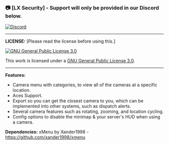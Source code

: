 ### 📷 [LX Security] - Support will only be provided in our Discord below.

[![Discord](https://i.gyazo.com/thumb/1200/0d6e0d0855dc4a9c1210b2009b51c14a-png.jpg)](https://discord.gg/hPcvqtr)
<hr>

**LICENSE:** [Please read the license before using this.]

<a rel="license" href="https://www.gnu.org/licenses/gpl-3.0.en.htm"><img alt="GNU General Public License 3.0" style="border-width:0" src="https://www.gnu.org/graphics/gplv3-127x51.png" /></a><br />

This work is licensed under a <a rel="license" href="https://www.gnu.org/licenses/gpl-3.0.en.html">GNU General Public License 3.0</a>.
<hr>

**Features:**
- Camera menu with categories, to view all of the cameras at a specific location.
- Aces Support.
- Export so you can get the closest camera to you, which can be implemented into other systems, such as dispatch alerts.
- Several camera features such as rotating, zooming, and location cycling.
- Config options to disable the minimap & your server's HUD when using a camera.

**Dependencies:**
xMenu by Xander1998 - https://github.com/xander1998/xmenu
